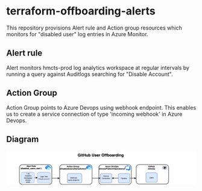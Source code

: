 # terraform-offboarding-alerts

This repository provisions Alert rule and Action group resources which monitors for "disabled user" log entries in Azure Monitor. 
## Alert rule
Alert monitors hmcts-prod log analytics workspace at regular intervals by running a query against Auditlogs searching for "Disable Account".
## Action Group
Action Group points to Azure Devops using webhook endpoint. This enables us to create a service connection of type 'incoming webhook' in Azure Devops.

## Diagram
![FlowChart](images/offboarduser.png)